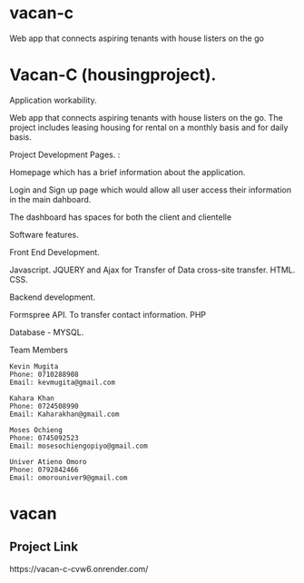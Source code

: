 # vacan-c
Web app that connects aspiring tenants with house listers on the go
# Vacan-C (housingproject).


Application workability.


Web app that connects aspiring tenants with house listers on the go.
The project includes leasing housing for rental on a monthly basis and for daily basis.

Project Development Pages. :

Homepage which has a brief information about the application.

Login and Sign up page which would allow all user access their information in the main dahboard.

The dashboard has spaces for both the client and clientelle




Software features.

Front End Development.

Javascript.
JQUERY and Ajax for Transfer of Data cross-site transfer.
HTML.
CSS.

Backend development.

Formspree API. To transfer contact information.
PHP

Database - MYSQL.

Team Members 

    Kevin Mugita
    Phone: 0710288908
    Email: kevmugita@gmail.com
    
    Kahara Khan
    Phone: 0724508990
    Email: Kaharakhan@gmail.com
    
    Moses Ochieng
    Phone: 0745092523
    Email: mosesochiengopiyo@gmail.com
    
    Univer Atieno Omoro
    Phone: 0792842466
    Email: omorouniver9@gmail.com
    
# vacan
<h2>Project Link</h2>
https://vacan-c-cvw6.onrender.com/

